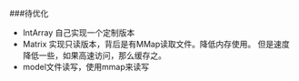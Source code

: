 ###待优化
* IntArray 自己实现一个定制版本
* Matrix 实现只读版本，背后是有MMap读取文件。降低内存使用。
但是速度降低一些，如果高速访问，那么缓存之。
* model文件读写，使用mmap来读写